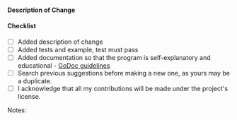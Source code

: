 #### Description of Change
<!--
Thank you for your Pull Request. Please provide a description above and review
the requirements below.

Contributors guide: 
-->

#### Checklist
<!-- Remove items that do not apply. For completed items, change [ ] to [x]. -->

- [ ] Added description of change
- [ ] Added tests and example, test must pass
- [ ] Added documentation so that the program is self-explanatory and educational - [GoDoc guidelines](https://blog.golang.org/godoc)
- [ ] Search previous suggestions before making a new one, as yours may be a duplicate.
- [ ] I acknowledge that all my contributions will be made under the project's license.

Notes: <!-- Please add a one-line description for developers or pull request viewers -->
